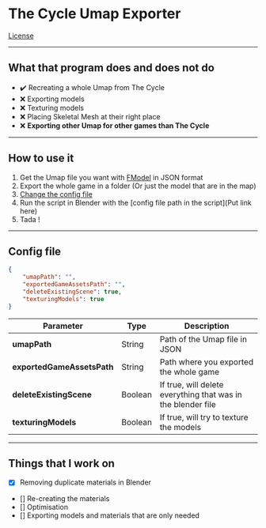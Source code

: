 # The Cycle Umap Exporter #  
  
[License](LICENSE)

---   
  
## What that program does and does not do ##  

- :heavy_check_mark: Recreating a whole Umap from The Cycle
- :x: Exporting models  
- :x: Texturing models  
- :x: Placing Skeletal Mesh at their right place  
- :x: __Exporting other Umap for other games than The Cycle__ 
  
---  
  
## How to use it ##

1. Get the Umap file you want with [FModel](https://github.com/iAmAsval/FModel) in JSON format  
2. Export the whole game in a folder \(Or just the model that are in the map\)  
3. [Change the config file](config.json)  
4. Run the script in Blender with the [config file path in the script](Put link here)  
5. Tada !  
  
---
  
## Config file ##  
  
```json
{
    "umapPath": "",
    "exportedGameAssetsPath": "",
    "deleteExistingScene": true,
    "texturingModels": true
}
```
  
| Parameter | Type | Description |
| --- | --- | --- |
| __umapPath__                  | String | Path of the Umap file in JSON |
| __exportedGameAssetsPath__    | String | Path where you exported the whole game |
| __deleteExistingScene__       | Boolean | If true, will delete everything that was in the blender file |
| __texturingModels__           | Boolean | If true, will try to texture the models |
  
---
  
## Things that I work on ##  

- [x] Removing duplicate materials in Blender
- [] Re-creating the materials
- [] Optimisation
- [] Exporting models and materials that are only needed